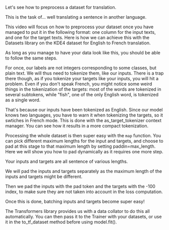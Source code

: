 Let's see how to preprocess a dataset for translation.

This is the task of... well translating a sentence in another language.

This video will focus on how to preprocess your dataset once you have managed to put it in the following format: one column for the input texts, and one for the target texts. Here is how we can achieve this with the Datasets library on the KDE4 dataset for English to French translation.

As long as you manage to have your data look like this, you should be able to follow the same steps.

For once, our labels are not integers corresponding to some classes, but plain text. We will thus need to tokenize them, like our inputs. There is a trap there though, as if you tokenize your targets like your inputs, you will hit a problem. Even if you don't speak French, you might notice some weird things in the tokenization of the targets: most of the words are tokenized in several subtokens, while "fish", one of the only English word, is tokenized as a single word.

That's because our inputs have been tokenized as English. Since our model knows two languages, you have to warn it when tokenizing the targets, so it swtiches in French mode. This is done with the as_target_tokenizer context manager. You can see how it results in a more compact tokenization.

Processing the whole dataset is then super easy with the `map` function. You can pick different maximum lengths for the input and targets, and choose to pad at this stage to that maximum length by setting paddin=max_length. Here we will show you how to pad dynamically as it requires one more step.

Your inputs and targets are all sentence of various lengths.

We will pad the inputs and targets separately as the maximum length of the inputs and targets might be different.

Then we pad the inputs with the pad token and the targets with the -100 index, to make sure they are not taken into account in the loss computation.

Once this is done, batching inputs and targets become super easy!

The Transformers library provides us with a data collator to do this all automatically. You can then pass it to the Trainer with your datasets, or use it in the to_tf_dataset method before using model.fit().